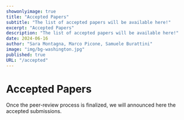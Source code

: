 ```yaml
---
showonlyimage: true
title: "Accepted Papers"
subtitle: "The list of accepted papers will be available here!"
excerpt: "Accepted Papers"
description: "The list of accepted papers will be available here!"
date: 2024-06-16
author: "Sara Montagna, Marco Picone, Samuele Burattini"
image: "img/bg-washington.jpg"
published: true
URL: "/accepted"
---
```

# Accepted Papers

Once the peer-review process is finalized, we will announced here the accepted submissions.

